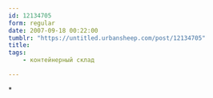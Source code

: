 ```yaml
---
id: 12134705
form: regular
date: 2007-09-18 00:22:00
tumblr: "https://untitled.urbansheep.com/post/12134705"
title:
tags:
    - контейнерный склад

---
```


<p>*</p>

